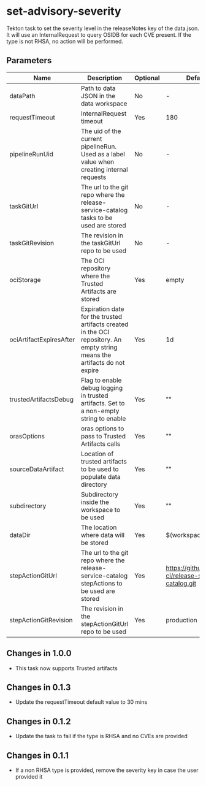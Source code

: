 # set-advisory-severity

Tekton task to set the severity level in the releaseNotes key of the data.json. It will use an InternalRequest to query
OSIDB for each CVE present. If the type is not RHSA, no action will be performed.

## Parameters

| Name                    | Description                                                                                                                | Optional | Default value                                             |
|-------------------------|----------------------------------------------------------------------------------------------------------------------------|----------|-----------------------------------------------------------|
| dataPath                | Path to data JSON in the data workspace                                                                                    | No       | -                                                         |
| requestTimeout          | InternalRequest timeout                                                                                                    | Yes      | 180                                                       |
| pipelineRunUid          | The uid of the current pipelineRun. Used as a label value when creating internal requests                                  | No       | -                                                         |
| taskGitUrl              | The url to the git repo where the release-service-catalog tasks to be used are stored                                      | No       | -                                                         |
| taskGitRevision         | The revision in the taskGitUrl repo to be used                                                                             | No       | -                                                         |
| ociStorage              | The OCI repository where the Trusted Artifacts are stored                                                                  | Yes      | empty                                                     |
| ociArtifactExpiresAfter | Expiration date for the trusted artifacts created in the OCI repository. An empty string means the artifacts do not expire | Yes      | 1d                                                        |
| trustedArtifactsDebug   | Flag to enable debug logging in trusted artifacts. Set to a non-empty string to enable                                     | Yes      | ""                                                        |
| orasOptions             | oras options to pass to Trusted Artifacts calls                                                                            | Yes      | ""                                                        | 
| sourceDataArtifact      | Location of trusted artifacts to be used to populate data directory                                                        | Yes      | ""                                                        |
| subdirectory            | Subdirectory inside the workspace to be used                                                                               | Yes      | ""                                                        |
| dataDir                 | The location where data will be stored                                                                                     | Yes      | $(workspaces.data.path)                                   |
| stepActionGitUrl        | The url to the git repo where the release-service-catalog stepActions to be used are stored                                | Yes      | https://github.com/konflux-ci/release-service-catalog.git |
| stepActionGitRevision   | The revision in the stepActionGitUrl repo to be used                                                                       | Yes      | production                                                |

## Changes in 1.0.0
* This task now supports Trusted artifacts

## Changes in 0.1.3
* Update the requestTimeout default value to 30 mins

## Changes in 0.1.2
* Update the task to fail if the type is RHSA and no CVEs are provided

## Changes in 0.1.1
* If a non RHSA type is provided, remove the severity key in case the user provided it
